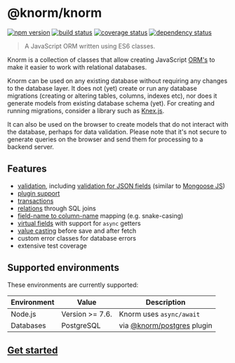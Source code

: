 # @knorm/knorm

[![npm version](https://badge.fury.io/js/%40knorm%2Fknorm.svg)](https://badge.fury.io/js/%40knorm%2Fknorm)
[![build status](https://travis-ci.org/knorm/knorm.svg?branch=master)](https://travis-ci.org/knorm/knorm)
[![coverage status](https://coveralls.io/repos/github/knorm/knorm/badge.svg?branch=master)](https://coveralls.io/github/knorm/knorm?branch=master)
[![dependency status](https://david-dm.org/knorm/knorm.svg)](https://david-dm.org/knorm/knorm)

> A JavaScript ORM written using ES6 classes.

Knorm is a collection of classes that allow creating JavaScript
[ORM's](https://en.wikipedia.org/wiki/Object-relational_mapping) to make it
easier to work with relational databases.

Knorm can be used on any existing database without requiring any changes to the
database layer. It does not (yet) create or run any database migrations
(creating or altering tables, columns, indexes etc), nor does it generate models
from existing database schema (yet). For creating and running migrations,
consider a library such as [Knex.js](http://knexjs.org).

It can also be used on the browser to create models that do not interact with
the  database, perhaps for data validation. Please note that it's not secure to
generate queries on the browser and send them for processing to a backend
server.

## Features

* [validation](https://knorm.github.io/knorm/#/guides/validation), including
  [validation for JSON fields](https://knorm.github.io/knorm/#/guides/validation?id=json-validation) (similar to [Mongoose JS](http://mongoosejs.com/))
* [plugin support](https://knorm.github.io/knorm/#/guides/plugins)
* [transactions](https://knorm.github.io/knorm/#/guides/transactions)
* [relations](https://knorm.github.io/knorm/#/knorm-relations) through SQL joins
* [field-name to column-name](https://knorm.github.io/knorm/#/api/knorm?id=knormoptions) mapping (e.g. snake-casing)
* [virtual fields](https://knorm.github.io/knorm/#/guides/virtuals) with support for `async` getters
* [value casting](https://knorm.github.io/knorm/#/guides/fields?id=value-casting) before save and after fetch
* custom error classes for database errors
* extensive test coverage

## Supported environments

These environments are currently supported:

| Environment | Value           | Description                                                                 |
| ----------- | --------------- | --------------------------------------------------------------------------- |
| Node.js     | Version >= 7.6. | Knorm uses `async/await`                                                    |
| Databases   | PostgreSQL      | via [@knorm/postgres](https://www.npmjs.com/package/@knorm/postgres) plugin |

## [Get started](https://knorm.github.io/knorm/#/guides/getting-started?id=getting-started)
